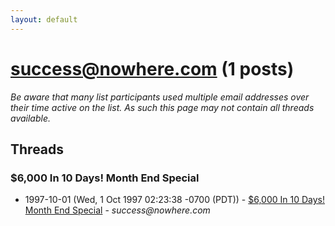 ```yaml
---
layout: default
---
```


# success@nowhere.com (1 posts)

_Be aware that many list participants used multiple email addresses over their time active on the list. As such this page may not contain all threads available._

## Threads

### $6,000 In 10 Days! Month End Special
+ 1997-10-01 (Wed, 1 Oct 1997 02:23:38 -0700 (PDT)) - [$6,000 In 10 Days! Month End Special](/archive/1997/10/6691c34643479b5f0eecf3eaac101e28861cdb2a346f5317bdf1c981e0d4a4f8) - _success@nowhere.com_

